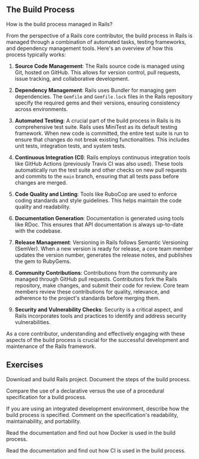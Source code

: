 ## The Build Process

How is the build process managed in Rails?

From the perspective of a Rails core contributor, the build process in Rails is managed through a combination of automated tasks, testing frameworks, and dependency management tools. Here's an overview of how this process typically works:

1. **Source Code Management**: The Rails source code is managed using Git, hosted on GitHub. This allows for version control, pull requests, issue tracking, and collaborative development.

2. **Dependency Management**: Rails uses Bundler for managing gem dependencies. The `Gemfile` and `Gemfile.lock` files in the Rails repository specify the required gems and their versions, ensuring consistency across environments.

3. **Automated Testing**: A crucial part of the build process in Rails is its comprehensive test suite. Rails uses MiniTest as its default testing framework. When new code is committed, the entire test suite is run to ensure that changes do not break existing functionalities. This includes unit tests, integration tests, and system tests.

4. **Continuous Integration (CI)**: Rails employs continuous integration tools like GitHub Actions (previously Travis CI was also used). These tools automatically run the test suite and other checks on new pull requests and commits to the `main` branch, ensuring that all tests pass before changes are merged.

5. **Code Quality and Linting**: Tools like RuboCop are used to enforce coding standards and style guidelines. This helps maintain the code quality and readability.

6. **Documentation Generation**: Documentation is generated using tools like RDoc. This ensures that API documentation is always up-to-date with the codebase.

7. **Release Management**: Versioning in Rails follows Semantic Versioning (SemVer). When a new version is ready for release, a core team member updates the version number, generates the release notes, and publishes the gem to RubyGems.

8. **Community Contributions**: Contributions from the community are managed through GitHub pull requests. Contributors fork the Rails repository, make changes, and submit their code for review. Core team members review these contributions for quality, relevance, and adherence to the project's standards before merging them.

9. **Security and Vulnerability Checks**: Security is a critical aspect, and Rails incorporates tools and practices to identify and address security vulnerabilities.

As a core contributor, understanding and effectively engaging with these aspects of the build process is crucial for the successful development and maintenance of the Rails framework.

## Exercises

Download and build Rails project. Document the steps of the build process.

Compare the use of a declarative versus the use of a procedural specification for a build process.

If you are using an integrated development environment, describe how the build process is specified. Comment on the specification's readability, maintainability, and portability.

Read the documentation and find out how Docker is used in the build process.

Read the documentation and find out how CI is used in the build process.


